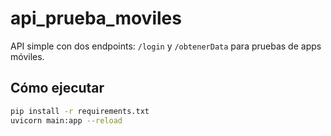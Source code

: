 # api_prueba_moviles

API simple con dos endpoints: `/login` y `/obtenerData` para pruebas de apps móviles.

## Cómo ejecutar

```bash
pip install -r requirements.txt
uvicorn main:app --reload
```